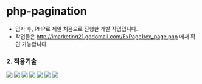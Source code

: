 # php-pagination
* 입사 후, PHP로 제일 처음으로 진행한 개발 작업입니다.
* 작업물은 <http://imarketing21.godomall.com/ExPage1/ex_page.php> 에서 확인 가능합니다.

### 2. 적용기술
<img src="https://img.shields.io/badge/JSP-4FC08D?style=for-the-badge&logo=JSP&logoColor=white"> <img src="https://img.shields.io/badge/JAVA-007396?style=for-the-badge&logo=java&logoColor=white"> <img src="https://img.shields.io/badge/mysql-4479A1?style=for-the-badge&logo=mysql&logoColor=white"> <img src="https://img.shields.io/badge/html-E34F26?style=for-the-badge&logo=html5&logoColor=white"> <img src="https://img.shields.io/badge/css-1572B6?style=for-the-badge&logo=css3&logoColor=white"> <img src="https://img.shields.io/badge/javascript-F7DF1E?style=for-the-badge&logo=javascript&logoColor=black"> <img src="https://img.shields.io/badge/github-181717?style=for-the-badge&logo=github&logoColor=white">
